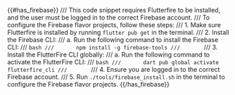 {{#has_firebase}}
/// This code snippet requires Flutterfire to be installed, and the user must be logged in to the correct Firebase account.
/// To configure the Firebase flavor projects, follow these steps:
/// 1. Make sure Flutterfire is installed by running `flutter pub get` in the terminal.
/// 2. Install the Firebase CLI:
///    a. Run the following command to install the Firebase CLI:
///       ```bash
///       npm install -g firebase-tools
///       ```
/// 3. Install the FlutterFire CLI globally:
///    a. Run the following command to activate the FlutterFire CLI:
///       ```bash
///       dart pub global activate flutterfire_cli
///       ```
/// 4. Ensure you are logged in to the correct Firebase account.
/// 5. Run `./tools/firebase_install.sh` in the terminal to configure the Firebase flavor projects.
{{/has_firebase}}

